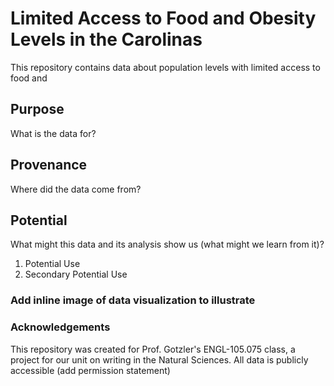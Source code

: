 # Limited Access to Food and Obesity Levels in the Carolinas

This repository contains data about population levels with limited access to food and 

## Purpose
What is the data for?
## Provenance
Where did the data come from?
## Potential
What might this data and its analysis show us (what might we learn from it)?

1. Potential Use
2. Secondary Potential Use
### Add inline image of data visualization to illustrate

### Acknowledgements
This repository was created for Prof. Gotzler's ENGL-105.075 class, a project for our unit on writing in the Natural Sciences. All data is publicly accessible (add permission statement)
